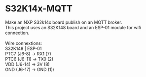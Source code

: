 # S32K14x-MQTT
Make an NXP S32k14x board publish on an MQTT broker.\
This project uses an S32K148 board and an ESP-01 module for wifi connection.\
\
Wire connextions:\
S32K148 | ESP-01\
PTC7 (J6-8) -> RX1 (7)\
PTC6 (J6-11) -> TX0 (2)\
VDD (J6-14) -> 3V (8)\
GND (J6-17) -> GND (1)\